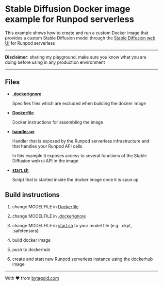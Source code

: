 # Stable Diffusion Docker image example for Runpod serverless

This example shows how to create and run a custom Docker image that provides a custom Stable Diffusion model through the [Stable Diffusion web UI](https://github.com/AUTOMATIC1111/stable-diffusion-webui) for Runpod serverless

---

**Disclaimer:** sharing my playground, make sure you know what you are doing before using in any production environment

---

## Files

* **[.dockerignore](.dockerignore)**

  Specifies files which are excluded when building the docker image

* **[Dockerfile](Dockerfile)**

  Docker instructions for assembling the image

* **[handler.py](handler.py)**

  Handler that is exposed by the Runpod serverless infrastructure and that handles your Runpod API calls

  In this example it exposes access to several functions of the Stable Diffusion web ui API in the image

* **[start.sh](start.sh)**

  Script that is started inside the docker image once it is spun up

## Build instructions

1. change MODELFILE in [Dockerfile](Dockerfile)

1. change MODELFILE in [.dockerignore](.dockerignore)

1. change MODELFILE in [start.sh](start.sh) to your model file (e.g. .ckpt, .safetensors)

1. build docker image

1. push to dockerhub

1. create and start new Runpod serverless instance using the dockerhub image

---

With ❤️ from [bytegold.com](https://bytegold.com)